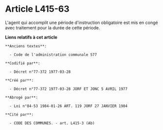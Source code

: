 # Article L415-63

L'agent qui accomplit une période d'instruction obligatoire est mis en congé avec traitement pour la durée de cette période.

**Liens relatifs à cet article**

	**Anciens textes**:

	  - Code de l'administration communale 577

	**Codifié par**:

	  - Décret n°77-372 1977-03-28

	**Créé par**:

	  - Décret n°77-372 1977-03-28 JORF ET JONC 5 AVRIL 1977

	**Abrogé par**:

	  - Loi n°84-53 1984-01-26 ART. 119 JORF 27 JANVIER 1984

	**Cité par**:

	  - CODE DES COMMUNES. - art. L415-3 (Ab)
